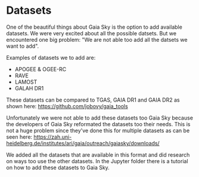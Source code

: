 # Datasets

One of the beautiful things about Gaia Sky is the option to add available datasets. We were very excited about all the possible datsets. 
But we encountered one big problem: "We are not able too add all the datsets we want to add". 

Examples of datasets we to add are:
* APOGEE & OGEE-RC
* RAVE
* LAMOST
* GALAH DR1

These datasets can be compared to TGAS, GAIA DR1 and GAIA DR2 as shown here: https://github.com/jobovy/gaia_tools 

Unfortunately we were not able to add these datasets too Gaia Sky because the developers of Gaia Sky reformated the datasets too their needs. 
This is not a huge problem since they've done this for multiple datasets as can be seen here: https://zah.uni-heidelberg.de/institutes/ari/gaia/outreach/gaiasky/downloads/ 

We added all the datasets that are available in this format and did research on ways too use the other datasets. In the Jupyter folder there is a tutorial on how to add these datasets to Gaia Sky.
